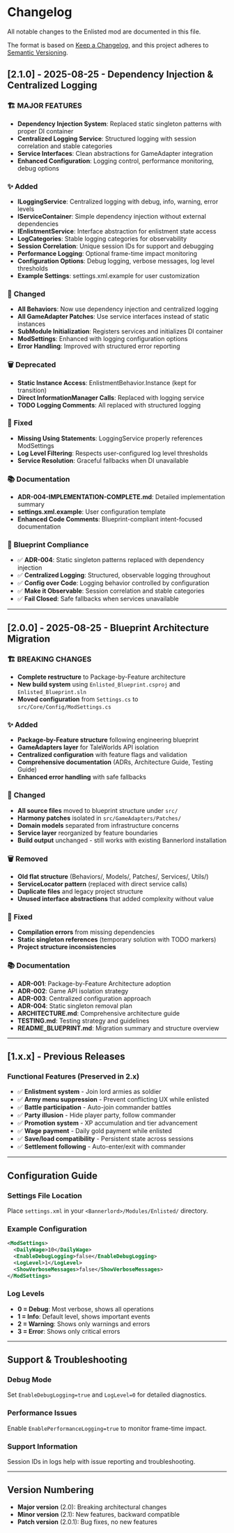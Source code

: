 # Changelog

All notable changes to the Enlisted mod are documented in this file.

The format is based on [Keep a Changelog](https://keepachangelog.com/en/1.0.0/),
and this project adheres to [Semantic Versioning](https://semver.org/spec/v2.0.0.html).

## [2.1.0] - 2025-08-25 - Dependency Injection & Centralized Logging

### 🏗️ **MAJOR FEATURES**
- **Dependency Injection System**: Replaced static singleton patterns with proper DI container
- **Centralized Logging Service**: Structured logging with session correlation and stable categories
- **Service Interfaces**: Clean abstractions for GameAdapter integration
- **Enhanced Configuration**: Logging control, performance monitoring, debug options

### ✨ **Added**
- **ILoggingService**: Centralized logging with debug, info, warning, error levels
- **IServiceContainer**: Simple dependency injection without external dependencies
- **IEnlistmentService**: Interface abstraction for enlistment state access
- **LogCategories**: Stable logging categories for observability
- **Session Correlation**: Unique session IDs for support and debugging
- **Performance Logging**: Optional frame-time impact monitoring
- **Configuration Options**: Debug logging, verbose messages, log level thresholds
- **Example Settings**: settings.xml.example for user customization

### 🔄 **Changed**
- **All Behaviors**: Now use dependency injection and centralized logging
- **All GameAdapter Patches**: Use service interfaces instead of static instances
- **SubModule Initialization**: Registers services and initializes DI container
- **ModSettings**: Enhanced with logging configuration options
- **Error Handling**: Improved with structured error reporting

### 🗑️ **Deprecated**
- **Static Instance Access**: EnlistmentBehavior.Instance (kept for transition)
- **Direct InformationManager Calls**: Replaced with logging service
- **TODO Logging Comments**: All replaced with structured logging

### 🐛 **Fixed**
- **Missing Using Statements**: LoggingService properly references ModSettings
- **Log Level Filtering**: Respects user-configured log level thresholds
- **Service Resolution**: Graceful fallbacks when DI unavailable

### 📚 **Documentation**
- **ADR-004-IMPLEMENTATION-COMPLETE.md**: Detailed implementation summary
- **settings.xml.example**: User configuration template
- **Enhanced Code Comments**: Blueprint-compliant intent-focused documentation

### 🎯 **Blueprint Compliance**
- ✅ **ADR-004**: Static singleton patterns replaced with dependency injection
- ✅ **Centralized Logging**: Structured, observable logging throughout
- ✅ **Config over Code**: Logging behavior controlled by configuration
- ✅ **Make it Observable**: Session correlation and stable categories
- ✅ **Fail Closed**: Safe fallbacks when services unavailable

---

## [2.0.0] - 2025-08-25 - Blueprint Architecture Migration

### 🏗️ **BREAKING CHANGES**
- **Complete restructure** to Package-by-Feature architecture
- **New build system** using `Enlisted_Blueprint.csproj` and `Enlisted_Blueprint.sln`
- **Moved configuration** from `Settings.cs` to `src/Core/Config/ModSettings.cs`

### ✨ **Added**
- **Package-by-Feature structure** following engineering blueprint
- **GameAdapters layer** for TaleWorlds API isolation
- **Centralized configuration** with feature flags and validation
- **Comprehensive documentation** (ADRs, Architecture Guide, Testing Guide)
- **Enhanced error handling** with safe fallbacks

### 🔄 **Changed**
- **All source files** moved to blueprint structure under `src/`
- **Harmony patches** isolated in `src/GameAdapters/Patches/`
- **Domain models** separated from infrastructure concerns
- **Service layer** reorganized by feature boundaries
- **Build output** unchanged - still works with existing Bannerlord installation

### 🗑️ **Removed**
- **Old flat structure** (Behaviors/, Models/, Patches/, Services/, Utils/)
- **ServiceLocator pattern** (replaced with direct service calls)
- **Duplicate files** and legacy project structure
- **Unused interface abstractions** that added complexity without value

### 🐛 **Fixed**
- **Compilation errors** from missing dependencies
- **Static singleton references** (temporary solution with TODO markers)
- **Project structure inconsistencies**

### 📚 **Documentation**
- **ADR-001**: Package-by-Feature Architecture adoption
- **ADR-002**: Game API isolation strategy  
- **ADR-003**: Centralized configuration approach
- **ADR-004**: Static singleton removal plan
- **ARCHITECTURE.md**: Comprehensive architecture guide
- **TESTING.md**: Testing strategy and guidelines
- **README_BLUEPRINT.md**: Migration summary and structure overview

---

## [1.x.x] - Previous Releases

### Functional Features (Preserved in 2.x)
- ✅ **Enlistment system** - Join lord armies as soldier
- ✅ **Army menu suppression** - Prevent conflicting UX while enlisted
- ✅ **Battle participation** - Auto-join commander battles  
- ✅ **Party illusion** - Hide player party, follow commander
- ✅ **Promotion system** - XP accumulation and tier advancement
- ✅ **Wage payment** - Daily gold payment while enlisted
- ✅ **Save/load compatibility** - Persistent state across sessions
- ✅ **Settlement following** - Auto-enter/exit with commander

---

## Configuration Guide

### Settings File Location
Place `settings.xml` in your `<Bannerlord>/Modules/Enlisted/` directory.

### Example Configuration
```xml
<ModSettings>
  <DailyWage>10</DailyWage>
  <EnableDebugLogging>false</EnableDebugLogging>
  <LogLevel>1</LogLevel>
  <ShowVerboseMessages>false</ShowVerboseMessages>
</ModSettings>
```

### Log Levels
- **0 = Debug**: Most verbose, shows all operations
- **1 = Info**: Default level, shows important events
- **2 = Warning**: Shows only warnings and errors
- **3 = Error**: Shows only critical errors

---

## Support & Troubleshooting

### Debug Mode
Set `EnableDebugLogging=true` and `LogLevel=0` for detailed diagnostics.

### Performance Issues
Enable `EnablePerformanceLogging=true` to monitor frame-time impact.

### Support Information
Session IDs in logs help with issue reporting and troubleshooting.

---

## Version Numbering

- **Major version** (2.0): Breaking architectural changes
- **Minor version** (2.1): New features, backward compatible
- **Patch version** (2.0.1): Bug fixes, no new features
